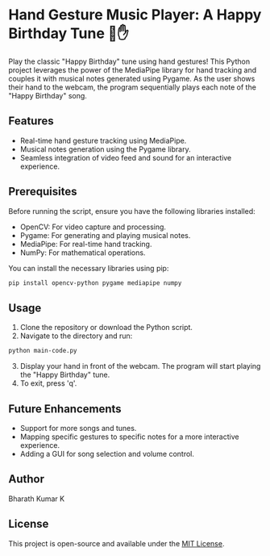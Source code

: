 # Hand Gesture Music Player: A Happy Birthday Tune 🎵✋

Play the classic "Happy Birthday" tune using hand gestures! This Python project leverages the power of the MediaPipe library for hand tracking and couples it with musical notes generated using Pygame. As the user shows their hand to the webcam, the program sequentially plays each note of the "Happy Birthday" song.

## Features

- Real-time hand gesture tracking using MediaPipe.
- Musical notes generation using the Pygame library.
- Seamless integration of video feed and sound for an interactive experience.

## Prerequisites

Before running the script, ensure you have the following libraries installed:

- OpenCV: For video capture and processing.
- Pygame: For generating and playing musical notes.
- MediaPipe: For real-time hand tracking.
- NumPy: For mathematical operations.

You can install the necessary libraries using pip:

```bash
pip install opencv-python pygame mediapipe numpy
```

## Usage

1. Clone the repository or download the Python script.
2. Navigate to the directory and run:
```bash
python main-code.py
```
3. Display your hand in front of the webcam. The program will start playing the "Happy Birthday" tune.
4. To exit, press 'q'.

## Future Enhancements

- Support for more songs and tunes.
- Mapping specific gestures to specific notes for a more interactive experience.
- Adding a GUI for song selection and volume control.

## Author

Bharath Kumar K

## License

This project is open-source and available under the [MIT License](LICENSE).
